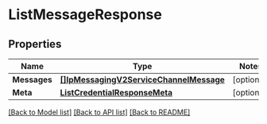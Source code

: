 # ListMessageResponse

## Properties
Name | Type | Notes
------------ | ------------- | -------------
**Messages** | [**[]IpMessagingV2ServiceChannelMessage**](ip_messaging.v2.service.channel.message.md) | [optional] 
**Meta** | [**ListCredentialResponseMeta**](ListCredentialResponse_meta.md) | [optional] 

[[Back to Model list]](../README.md#documentation-for-models) [[Back to API list]](../README.md#documentation-for-api-endpoints) [[Back to README]](../README.md)


